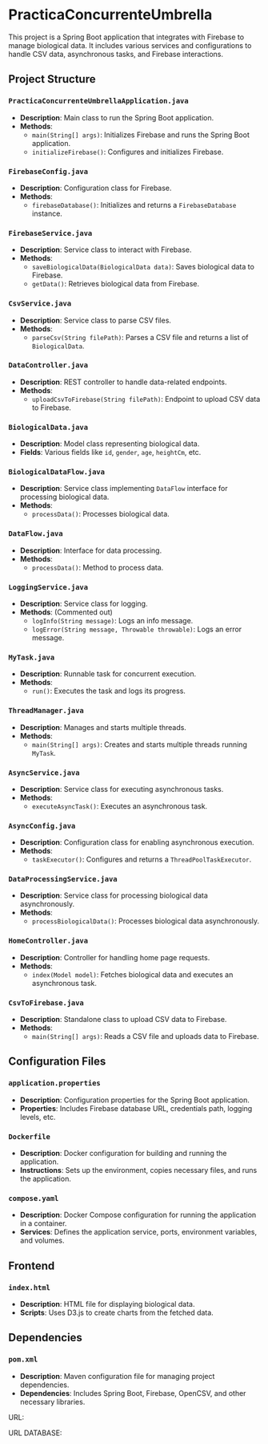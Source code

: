 # PracticaConcurrenteUmbrella

This project is a Spring Boot application that integrates with Firebase to manage biological data. It includes various services and configurations to handle CSV data, asynchronous tasks, and Firebase interactions.

## Project Structure

### `PracticaConcurrenteUmbrellaApplication.java`
- **Description**: Main class to run the Spring Boot application.
- **Methods**:
  - `main(String[] args)`: Initializes Firebase and runs the Spring Boot application.
  - `initializeFirebase()`: Configures and initializes Firebase.

### `FirebaseConfig.java`
- **Description**: Configuration class for Firebase.
- **Methods**:
  - `firebaseDatabase()`: Initializes and returns a `FirebaseDatabase` instance.

### `FirebaseService.java`
- **Description**: Service class to interact with Firebase.
- **Methods**:
  - `saveBiologicalData(BiologicalData data)`: Saves biological data to Firebase.
  - `getData()`: Retrieves biological data from Firebase.

### `CsvService.java`
- **Description**: Service class to parse CSV files.
- **Methods**:
  - `parseCsv(String filePath)`: Parses a CSV file and returns a list of `BiologicalData`.

### `DataController.java`
- **Description**: REST controller to handle data-related endpoints.
- **Methods**:
  - `uploadCsvToFirebase(String filePath)`: Endpoint to upload CSV data to Firebase.

### `BiologicalData.java`
- **Description**: Model class representing biological data.
- **Fields**: Various fields like `id`, `gender`, `age`, `heightCm`, etc.

### `BiologicalDataFlow.java`
- **Description**: Service class implementing `DataFlow` interface for processing biological data.
- **Methods**:
  - `processData()`: Processes biological data.

### `DataFlow.java`
- **Description**: Interface for data processing.
- **Methods**:
  - `processData()`: Method to process data.

### `LoggingService.java`
- **Description**: Service class for logging.
- **Methods**: (Commented out)
  - `logInfo(String message)`: Logs an info message.
  - `logError(String message, Throwable throwable)`: Logs an error message.

### `MyTask.java`
- **Description**: Runnable task for concurrent execution.
- **Methods**:
  - `run()`: Executes the task and logs its progress.

### `ThreadManager.java`
- **Description**: Manages and starts multiple threads.
- **Methods**:
  - `main(String[] args)`: Creates and starts multiple threads running `MyTask`.

### `AsyncService.java`
- **Description**: Service class for executing asynchronous tasks.
- **Methods**:
  - `executeAsyncTask()`: Executes an asynchronous task.

### `AsyncConfig.java`
- **Description**: Configuration class for enabling asynchronous execution.
- **Methods**:
  - `taskExecutor()`: Configures and returns a `ThreadPoolTaskExecutor`.

### `DataProcessingService.java`
- **Description**: Service class for processing biological data asynchronously.
- **Methods**:
  - `processBiologicalData()`: Processes biological data asynchronously.

### `HomeController.java`
- **Description**: Controller for handling home page requests.
- **Methods**:
  - `index(Model model)`: Fetches biological data and executes an asynchronous task.

### `CsvToFirebase.java`
- **Description**: Standalone class to upload CSV data to Firebase.
- **Methods**:
  - `main(String[] args)`: Reads a CSV file and uploads data to Firebase.

## Configuration Files

### `application.properties`
- **Description**: Configuration properties for the Spring Boot application.
- **Properties**: Includes Firebase database URL, credentials path, logging levels, etc.

### `Dockerfile`
- **Description**: Docker configuration for building and running the application.
- **Instructions**: Sets up the environment, copies necessary files, and runs the application.

### `compose.yaml`
- **Description**: Docker Compose configuration for running the application in a container.
- **Services**: Defines the application service, ports, environment variables, and volumes.

## Frontend

### `index.html`
- **Description**: HTML file for displaying biological data.
- **Scripts**: Uses D3.js to create charts from the fetched data.

## Dependencies

### `pom.xml`
- **Description**: Maven configuration file for managing project dependencies.
- **Dependencies**: Includes Spring Boot, Firebase, OpenCSV, and other necessary libraries.


URL: 

URL DATABASE: 
